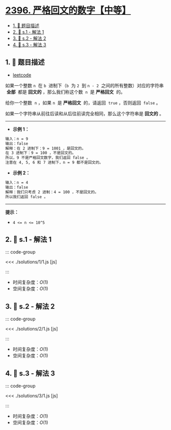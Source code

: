 # [2396. 严格回文的数字【中等】](https://github.com/tnotesjs/TNotes.leetcode/tree/main/notes/2396.%20%E4%B8%A5%E6%A0%BC%E5%9B%9E%E6%96%87%E7%9A%84%E6%95%B0%E5%AD%97%E3%80%90%E4%B8%AD%E7%AD%89%E3%80%91)

<!-- region:toc -->

- [1. 📝 题目描述](#1--题目描述)
- [2. 🎯 s.1 - 解法 1](#2--s1---解法-1)
- [3. 🎯 s.2 - 解法 2](#3--s2---解法-2)
- [4. 🎯 s.3 - 解法 3](#4--s3---解法-3)

<!-- endregion:toc -->

## 1. 📝 题目描述

- [leetcode](https://leetcode.cn/problems/strictly-palindromic-number/)

如果一个整数 `n`  在 `b`  进制下（`b`  为 `2`  到 `n - 2`  之间的所有整数）对应的字符串  **全部**  都是 **回文的** ，那么我们称这个数  `n`  是 **严格回文**  的。

给你一个整数  `n` ，如果 `n`  是 **严格回文**  的，请返回  `true` ，否则返回  `false` 。

如果一个字符串从前往后读和从后往前读完全相同，那么这个字符串是 **回文的** 。

---

- **示例 1：**

```txt
输入：n = 9
输出：false
解释：在 2 进制下：9 = 1001 ，是回文的。
在 3 进制下：9 = 100 ，不是回文的。
所以，9 不是严格回文数字，我们返回 false 。
注意在 4, 5, 6 和 7 进制下，n = 9 都不是回文的。
```

- **示例 2：**

```txt
输入：n = 4
输出：false
解释：我们只考虑 2 进制：4 = 100 ，不是回文的。
所以我们返回 false 。
```

---

**提示：**

- `4 <= n <= 10^5`

## 2. 🎯 s.1 - 解法 1

::: code-group

<<< ./solutions/1/1.js [js]

:::

- 时间复杂度：$O(1)$
- 空间复杂度：$O(1)$

## 3. 🎯 s.2 - 解法 2

::: code-group

<<< ./solutions/2/1.js [js]

:::

- 时间复杂度：$O(1)$
- 空间复杂度：$O(1)$

## 4. 🎯 s.3 - 解法 3

::: code-group

<<< ./solutions/3/1.js [js]

:::

- 时间复杂度：$O(1)$
- 空间复杂度：$O(1)$
